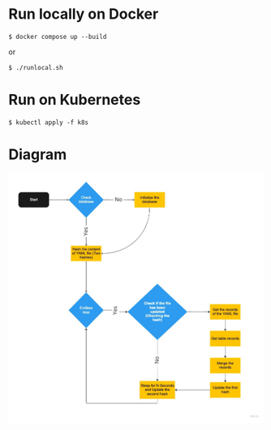 # Run locally on Docker

```
$ docker compose up --build
```

or

```
$ ./runlocal.sh
```

# Run on Kubernetes

```
$ kubectl apply -f k8s
```

# Diagram
![Image](docs/Sample-Project-Flow.jpg)